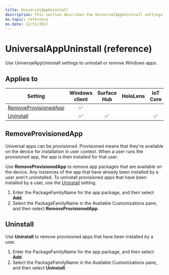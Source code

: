 ```yaml
---
title: UniversalAppUninstall
description: This section describes the UniversalAppUninstall settings that you can configure in provisioning packages for Windows 10 using Windows Configuration Designer. 
ms.topic: reference
ms.date: 12/31/2017
--- 
```


# UniversalAppUninstall (reference)

Use UniversalAppUninstall settings to uninstall or remove Windows apps.

## Applies to

| Setting   | Windows client | Surface Hub | HoloLens | IoT Core |
| --- | :---: | :---: | :---: | :---: |
| [RemoveProvisionedApp](#removeprovisionedapp) | ✅ |  |  |   |
| [Uninstall](#uninstall) | ✅ | ✅ |  | ✅  |

## RemoveProvisionedApp

Universal apps can be *provisioned*. Provisioned means that they're available on the device for installation in user context. When a user runs the provisioned app, the app is then installed for that user.  

Use **RemoveProvisionedApp** to remove app packages that are available on the device. Any instances of the app that have already been installed by a user aren't uninstalled. To uninstall provisioned apps that have been installed by a user, use the [Uninstall](#uninstall) setting.

1. Enter the PackageFamilyName for the app package, and then select **Add**.
2. Select the PackageFamilyName in the Available Customizations pane, and then select **RemoveProvisionedApp**. 

## Uninstall 

Use **Uninstall** to remove provisioned apps that have been installed by a user. 

1. Enter the PackageFamilyName for the app package, and then select **Add**.
2. Select the PackageFamilyName in the Available Customizations pane, and then select **Uninstall**.
